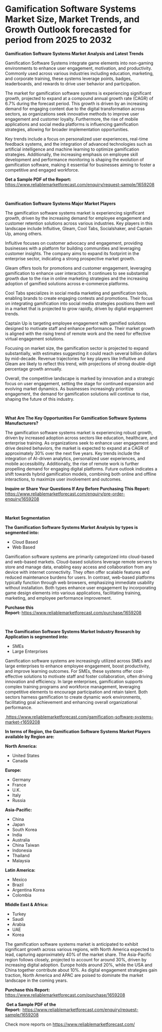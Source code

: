 <p><h1>Gamification Software Systems Market Size, Market Trends, and Growth Outlook forecasted for period from 2025 to 2032</h1></p><p><strong>Gamification Software Systems Market Analysis and Latest Trends</strong></p>
<p><p>Gamification Software Systems integrate game elements into non-gaming environments to enhance user engagement, motivation, and productivity. Commonly used across various industries including education, marketing, and corporate training, these systems leverage points, badges, leaderboards, and rewards to drive user behavior and participation.</p><p>The market for gamification software systems is experiencing significant growth, projected to expand at a compound annual growth rate (CAGR) of 6.7% during the forecast period. This growth is driven by an increasing demand for engaging content due to the digital transformation across sectors, as organizations seek innovative methods to improve user engagement and customer loyalty. Furthermore, the rise of mobile applications and social media platforms is influencing gamification strategies, allowing for broader implementation opportunities.</p><p>Key trends include a focus on personalized user experiences, real-time feedback systems, and the integration of advanced technologies such as artificial intelligence and machine learning to optimize gamification strategies. Additionally, the increasing emphasis on employee skill development and performance monitoring is shaping the evolution of gamification software, making it essential for businesses aiming to foster a competitive and engaged workforce.</p></p>
<p><strong>Get a Sample PDF of the Report:&nbsp;</strong> <a href="https://www.reliablemarketforecast.com/enquiry/request-sample/1659208?utm_campaign=1835&utm_medium=2&utm_source=Github&utm_content=ia&utm_term=23032025&utm_id=gamification-software-systems">https://www.reliablemarketforecast.com/enquiry/request-sample/1659208</a></p>
<p>&nbsp;</p>
<p><strong>Gamification Software Systems Major Market Players</strong></p>
<p><p>The gamification software systems market is experiencing significant growth, driven by the increasing demand for employee engagement and customer retention solutions across various industries. Key players in this landscape include Influitive, Gleam, Cool Tabs, Socialshaker, and Captain Up, among others.</p><p>Influitive focuses on customer advocacy and engagement, providing businesses with a platform for building communities and leveraging customer insights. The company aims to expand its footprint in the enterprise sector, indicating a strong prospective market growth.</p><p>Gleam offers tools for promotions and customer engagement, leveraging gamification to enhance user interaction. It continues to see substantial growth due to the rise in online marketing strategies and the increasing adoption of gamified solutions across e-commerce platforms.</p><p>Cool Tabs specializes in social media marketing and gamification tools, enabling brands to create engaging contests and promotions. Their focus on integrating gamification into social media strategies positions them well in a market that is projected to grow rapidly, driven by digital engagement trends.</p><p>Captain Up is targeting employee engagement with gamified solutions designed to motivate staff and enhance performance. Their market growth is aligned with the rising trend of remote work and the need for effective virtual engagement solutions.</p><p>Focusing on market size, the gamification sector is projected to expand substantially, with estimates suggesting it could reach several billion dollars by mid-decade. Revenue trajectories for key players like Influitive and Gleam are likely to reflect this trend, with projections of strong double-digit percentage growth annually.</p><p>Overall, the competitive landscape is marked by innovation and a strategic focus on user engagement, setting the stage for continued expansion and evolving market dynamics. As businesses increasingly prioritize engagement, the demand for gamification solutions will continue to rise, shaping the future of this industry.</p></p>
<p>&nbsp;</p>
<p><strong>What Are The Key Opportunities For Gamification Software Systems Manufacturers?</strong></p>
<p><p>The gamification software systems market is experiencing robust growth, driven by increased adoption across sectors like education, healthcare, and enterprise training. As organizations seek to enhance user engagement and drive desired behaviors, the market is expected to expand at a CAGR of approximately 30% over the next five years. Key trends include the integration of AI-driven analytics, personalized user experiences, and mobile accessibility. Additionally, the rise of remote work is further propelling demand for engaging digital platforms. Future outlook indicates a shift towards hybrid gamification models, combining both online and offline interactions, to maximize user involvement and outcomes.</p></p>
<p><strong>Inquire or Share Your Questions If Any Before Purchasing This Report:</strong> <a href="https://www.reliablemarketforecast.com/enquiry/pre-order-enquiry/1659208?utm_campaign=1835&utm_medium=2&utm_source=Github&utm_content=ia&utm_term=23032025&utm_id=gamification-software-systems">https://www.reliablemarketforecast.com/enquiry/pre-order-enquiry/1659208</a></p>
<p>&nbsp;</p>
<p><strong>Market Segmentation</strong></p>
<p><strong>The Gamification Software Systems Market Analysis by types is segmented into:</strong></p>
<p><ul><li>Cloud Based</li><li>Web Based</li></ul></p>
<p><p>Gamification software systems are primarily categorized into cloud-based and web-based markets. Cloud-based solutions leverage remote servers to store and manage data, enabling easy access and collaboration from any device with internet connectivity. They often offer scalable features and reduced maintenance burdens for users. In contrast, web-based platforms typically function through web browsers, emphasizing immediate usability without installation. Both types enhance user engagement by incorporating game design elements into various applications, facilitating training, marketing, and employee performance improvement.</p></p>
<p><strong>Purchase this Report:&nbsp;</strong><a href="https://www.reliablemarketforecast.com/purchase/1659208?utm_campaign=1835&utm_medium=2&utm_source=Github&utm_content=ia&utm_term=23032025&utm_id=gamification-software-systems">https://www.reliablemarketforecast.com/purchase/1659208</a></p>
<p>&nbsp;</p>
<p><strong>The Gamification Software Systems Market Industry Research by Application is segmented into:</strong></p>
<p><ul><li>SMEs</li><li>Large Enterprises</li></ul></p>
<p><p>Gamification software systems are increasingly utilized across SMEs and large enterprises to enhance employee engagement, boost productivity, and improve learning outcomes. For SMEs, these systems offer cost-effective solutions to motivate staff and foster collaboration, often driving innovation and efficiency. In large enterprises, gamification supports complex training programs and workforce management, leveraging competitive elements to encourage participation and retain talent. Both sectors harness gamification to create dynamic work environments, facilitating goal achievement and enhancing overall organizational performance.</p></p>
<p><a href="https://www.reliablemarketforecast.com/gamification-software-systems-market-r1659208?utm_campaign=1835&utm_medium=2&utm_source=Github&utm_content=ia&utm_term=23032025&utm_id=gamification-software-systems">&nbsp;https://www.reliablemarketforecast.com/gamification-software-systems-market-r1659208</a></p>
<p><strong>In terms of Region, the Gamification Software Systems Market Players available by Region are:</strong></p>
<p>
    <p> <strong> North America: </strong>
        <ul>
            <li>United States</li>
            <li>Canada</li>
        </ul>
        </p> 
    <p> <strong> Europe: </strong>
        <ul>
            <li>Germany</li>
            <li>France</li>
            <li>U.K.</li>
            <li>Italy</li>
            <li>Russia</li>
        </ul>
        </p> 
    <p> <strong> Asia-Pacific: </strong>
        <ul>
            <li>China</li>
            <li>Japan</li>
            <li>South Korea</li>
            <li>India</li>
            <li>Australia</li>
            <li>China Taiwan</li>
            <li>Indonesia</li>
            <li>Thailand</li>
            <li>Malaysia</li>
        </ul>
        </p> 
    <p> <strong> Latin America: </strong>
        <ul>
            <li>Mexico</li>
            <li>Brazil</li>
            <li>Argentina Korea</li>
            <li>Colombia</li>
        </ul>
        </p> 
    <p> <strong> Middle East & Africa: </strong>
        <ul>
            <li>Turkey</li>
            <li>Saudi</li>
            <li>Arabia</li>
            <li>UAE</li>
            <li>Korea</li>
        </ul>
    </p>
    </p>
<p><p>The gamification software systems market is anticipated to exhibit significant growth across various regions, with North America expected to lead, capturing approximately 40% of the market share. The Asia-Pacific region follows closely, projected to account for around 30%, driven by increasing digital adoption. Europe holds around 20%, while the USA and China together contribute about 10%. As digital engagement strategies gain traction, North America and APAC are poised to dominate the market landscape in the coming years.</p></p>
<p><strong>Purchase this Report: </strong><a href="https://www.reliablemarketforecast.com/purchase/1659208?utm_campaign=1835&utm_medium=2&utm_source=Github&utm_content=ia&utm_term=23032025&utm_id=gamification-software-systems">https://www.reliablemarketforecast.com/purchase/1659208</a></p>
<p>&nbsp;<strong>Get a Sample PDF of the Report:&nbsp;&nbsp;</strong><a href="https://www.reliablemarketforecast.com/enquiry/request-sample/1659208?utm_campaign=1835&utm_medium=2&utm_source=Github&utm_content=ia&utm_term=23032025&utm_id=gamification-software-systems">https://www.reliablemarketforecast.com/enquiry/request-sample/1659208</a></p>
<p><strong></strong></p>
<p>Check more reports on <a href="https://www.reliablemarketforecast.com/?utm_campaign=1835&utm_medium=2&utm_source=Github&utm_content=ia&utm_term=23032025&utm_id=gamification-software-systems">https://www.reliablemarketforecast.com/</a></p>